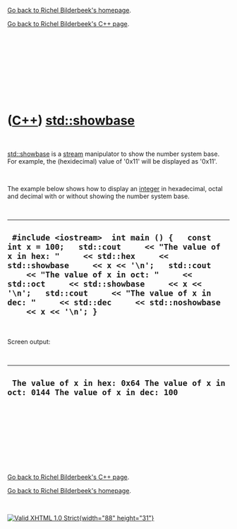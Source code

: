 [Go back to Richel Bilderbeek's homepage](index.htm).

[Go back to Richel Bilderbeek's C++ page](Cpp.htm).

 

 

 

 

 

([C++](Cpp.htm)) [std::showbase](CppShowbase.htm)
=================================================

 

[std::showbase](CppShowbase.htm) is a [stream](CppStream.htm)
manipulator to show the number system base. For example, the
(hexidecimal) value of '0x11' will be displayed as '0x11'.

 

The example below shows how to display an [integer](CppInt.htm) in
hexadecimal, octal and decimal with or without showing the number system
base.

 

  ----------------------------------------------------------------------------------------------------------------------------------------------------------------------------------------------------------------------------------------------------------------------------------------------------------------------------------------------------------------------------
  ` #include <iostream>  int main () {   const int x = 100;   std::cout     << "The value of x in hex: "     << std::hex     << std::showbase     << x << '\n';   std::cout     << "The value of x in oct: "     << std::oct     << std::showbase     << x << '\n';   std::cout     << "The value of x in dec: "     << std::dec     << std::noshowbase     << x << '\n'; }`
  ----------------------------------------------------------------------------------------------------------------------------------------------------------------------------------------------------------------------------------------------------------------------------------------------------------------------------------------------------------------------------

 

Screen output:

 

  ---------------------------------------------------------------------------------------
  ` The value of x in hex: 0x64 The value of x in oct: 0144 The value of x in dec: 100`
  ---------------------------------------------------------------------------------------

 

 

 

 

 

[Go back to Richel Bilderbeek's C++ page](Cpp.htm).

[Go back to Richel Bilderbeek's homepage](index.htm).

 

[![Valid XHTML 1.0 Strict](valid-xhtml10.png){width="88"
height="31"}](http://validator.w3.org/check?uri=referer)
